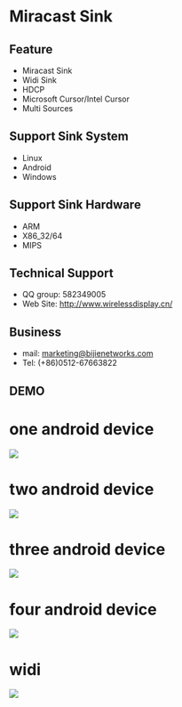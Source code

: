 Miracast Sink
=====
Feature
-----
* Miracast Sink
* Widi Sink
* HDCP
* Microsoft Cursor/Intel Cursor
* Multi Sources

Support Sink System
-----
* Linux
* Android
* Windows

Support Sink Hardware
------
* ARM
* X86_32/64
* MIPS

Technical Support
-----
* QQ group: 582349005
* Web Site: http://www.wirelessdisplay.cn/

Business
---
* mail: marketing@bijienetworks.com
* Tel: (+86)0512-67663822

DEMO
-----

# one android device
![](https://github.com/wirelessdisplay/Miracast/blob/master/miracast_1.gif)

# two android device
![](https://github.com/wirelessdisplay/Miracast/blob/master/miracast_2.gif)

# three android device
![](https://github.com/wirelessdisplay/Miracast/blob/master/miracast_3.gif)

# four android device
![](https://github.com/wirelessdisplay/Miracast/blob/master/miracast_4.gif)

# widi
![](https://github.com/wirelessdisplay/Miracast/blob/master/widi_1.gif)
